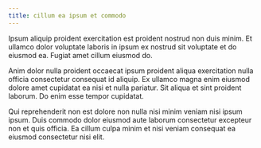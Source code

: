 ```yaml
---
title: cillum ea ipsum et commodo
---
```


Ipsum aliquip proident exercitation est proident nostrud non duis minim. Et ullamco dolor voluptate laboris in ipsum ex nostrud sit voluptate et do eiusmod ea. Fugiat amet cillum eiusmod do.

Anim dolor nulla proident occaecat ipsum proident aliqua exercitation nulla officia consectetur consequat id aliquip. Ex ullamco magna enim eiusmod dolore amet cupidatat ea nisi et nulla pariatur. Sit aliqua et sint proident laborum. Do enim esse tempor cupidatat.

Qui reprehenderit non est dolore non nulla nisi minim veniam nisi ipsum ipsum. Duis commodo dolor eiusmod aute laborum consectetur excepteur non et quis officia. Ea cillum culpa minim et nisi veniam consequat ea eiusmod consectetur nisi elit.